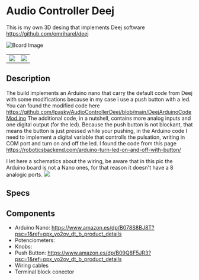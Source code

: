 # Audio Controller Deej
This is my own 3D desing that implements Deej software https://github.com/omriharel/deej

![Board Image](https://github.com/Ipasky/AudioControllerDeej/blob/main/docs/P03.jpg)

| | |
|:------:|:------:|
| ![](https://github.com/Ipasky/AudioControllerDeej/blob/main/docs/P01.jpg) | ![](https://github.com/Ipasky/AudioControllerDeej/blob/main/docs/P02.jpg) |

## Description
The build implements an Arduino nano that carry the default code from Deej with some modifications because in my case i use a push button with a led. You can found the modified code here https://github.com/Ipasky/AudioControllerDeej/blob/main/DeejArduinoCodeMod.ino The additional code, in a nutshell, contains more analog inputs and one digital output (for the led). Because the push button is not blockant, that means the button is just pressed while your pushing, in the Arduino code I need to implement a digital variable that controlls the pulsation, writing in COM port and turn on and off the led. I found the code from this page https://roboticsbackend.com/arduino-turn-led-on-and-off-with-button/

I let here a schematics about the wiring, be aware that in this pic the Arduino board is not a Nano ones, for that reason it doesn't have a 8 analogic ports.
![](https://github.com/Ipasky/AudioControllerDeej/blob/main/docs/DeejArduinoScheme.jpg)

## Specs

## Components
- Arduino Nano: https://www.amazon.es/dp/B078S8BJ8T?psc=1&ref=ppx_yo2ov_dt_b_product_details
- Potenciometers:
- Knobs:
- Push Button: https://www.amazon.es/dp/B09Q8F5JR3?psc=1&ref=ppx_yo2ov_dt_b_product_details
- Wiring cables
- Terminal block conector
